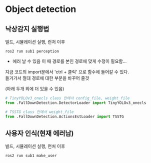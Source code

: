 # Object detection

## 낙상감지 실행법

빌드, 시뮬레이션 실행, 런처 이후

```
ros2 run sub1 perception
```

* 에러 날 수 있음 이 때 경로를 본인 경로에 맞게 수정이 필요함...

지금 코드의 import문에서 'ctrl + 클릭' 으로 함수에 들어갈 수 있다.<br>
들거가서 절대 경로에 대한 부분을 바꾸어 줄것

(아래 두개 외에 더 있을 수 있음)

```python
# TinyYOLOv3_onecls class 안에서 config_file, weight_file
from .FallDownDetection.DetectorLoader import TinyYOLOv3_onecls

# TSSTG class 안에서 weight_file
from .FallDownDetection.ActionsEstLoader import TSSTG
```

## 사용자 인식(현재 에러남)

빌드, 시뮬레이션 실행, 런처 이후

```
ros2 run sub1 make_user
```
